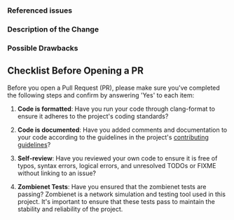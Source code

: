 [//]: # (
Copyright Quadrivium LLC
All Rights Reserved
SPDX-License-Identifier: Apache-2.0
)

<!-- You will not see HTML commented line in Pull Request body -->
<!-- Optional sections may be omitted. Just remove them or write None -->

<!-- ### Requirements -->
<!-- * Filling out the template is required. Any pull request that does not include enough information to be reviewed in a timely manner may be closed at the maintainers' discretion. -->
<!-- * All new code must have code coverage above 70% (https://docs.codecov.io/docs/about-code-coverage). -->
<!-- * Branch must be rebased onto base branch (https://soramitsu.atlassian.net/wiki/spaces/IS/pages/11173889/Rebase+and+merge+guide). -->

### Referenced issues

<!-- Id of the task from Jira. Example: Resolves #42 (Note that to link Pull Request with issue use one of the following keywords: close, closes, closed, fix, fixes, fixed, resolve, resolves, resolved). If there is no corresponding issue, then remove this field -->

### Description of the Change

<!-- We must be able to understand the design of your change from this description. If we can't get a good idea of what the code will be doing from the description here, the pull request may be closed at the maintainers' discretion. -->
<!-- Keep in mind that the maintainer reviewing this PR may not be familiar with or have worked with the code here recently, so please walk us through the concepts. -->

### Possible Drawbacks

<!-- What are the possible side-effects or negative impacts of the code change? -->
<!-- If no drawbacks, explicitly mention this (write None) -->

## Checklist Before Opening a PR

Before you open a Pull Request (PR), please make sure you've completed the following steps and confirm by answering 'Yes' to each item:

1. **Code is formatted**: Have you run your code through clang-format to ensure it adheres to the project's coding standards? 
<!-- Yes/No -->
2. **Code is documented**: Have you added comments and documentation to your code according to the guidelines in the project's [contributing guidelines](https://github.com/qdrvm/kagome/CONTRIBUTING.md)? 
<!-- Yes/No -->
3. **Self-review**: Have you reviewed your own code to ensure it is free of typos, syntax errors, logical errors, and unresolved TODOs or FIXME without linking to an issue?
<!-- Yes/No -->
4. **Zombienet Tests**: Have you ensured that the zombienet tests are passing? Zombienet is a network simulation and testing tool used in this project. It's important to ensure that these tests pass to maintain the stability and reliability of the project.
<!-- Yes/No -->

<!-- Please answer 'Yes' to each of these items in your PR description to confirm that you've completed them. This will help maintain the quality of the project and facilitate efficient collaboration. -->

